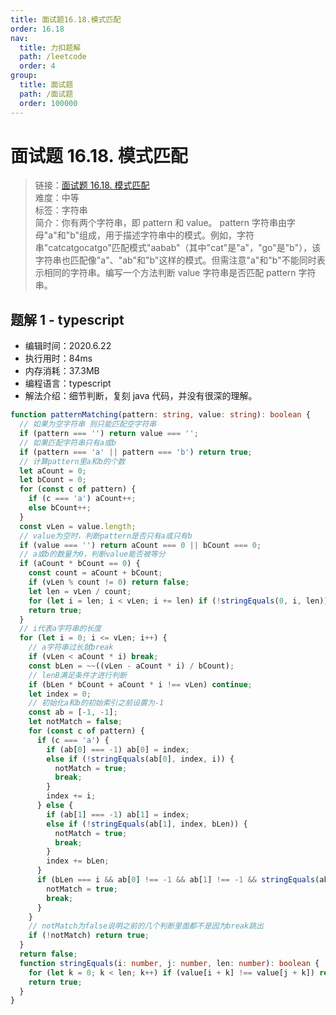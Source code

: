 ```yaml
---
title: 面试题16.18.模式匹配
order: 16.18
nav:
  title: 力扣题解
  path: /leetcode
  order: 4
group:
  title: 面试题
  path: /面试题
  order: 100000
---
```


# 面试题 16.18. 模式匹配

> 链接：[面试题 16.18. 模式匹配](https://leetcode-cn.com/problems/pattern-matching-lcci/)  
> 难度：中等  
> 标签：字符串  
> 简介：你有两个字符串，即 pattern 和 value。 pattern 字符串由字母"a"和"b"组成，用于描述字符串中的模式。例如，字符串"catcatgocatgo"匹配模式"aabab"（其中"cat"是"a"，"go"是"b"），该字符串也匹配像"a"、"ab"和"b"这样的模式。但需注意"a"和"b"不能同时表示相同的字符串。编写一个方法判断 value 字符串是否匹配 pattern 字符串。

## 题解 1 - typescript

- 编辑时间：2020.6.22
- 执行用时：84ms
- 内存消耗：37.3MB
- 编程语言：typescript
- 解法介绍：细节判断，复刻 java 代码，并没有很深的理解。

```typescript
function patternMatching(pattern: string, value: string): boolean {
  // 如果为空字符串 则只能匹配空字符串
  if (pattern === '') return value === '';
  // 如果匹配字符串只有a或b
  if (pattern === 'a' || pattern === 'b') return true;
  // 计算pattern里a和b的个数
  let aCount = 0;
  let bCount = 0;
  for (const c of pattern) {
    if (c === 'a') aCount++;
    else bCount++;
  }
  const vLen = value.length;
  // value为空时，判断pattern是否只有a或只有b
  if (value === '') return aCount === 0 || bCount === 0;
  // a或b的数量为0，判断value能否被等分
  if (aCount * bCount == 0) {
    const count = aCount + bCount;
    if (vLen % count != 0) return false;
    let len = vLen / count;
    for (let i = len; i < vLen; i += len) if (!stringEquals(0, i, len)) return false;
    return true;
  }
  // i代表a字符串的长度
  for (let i = 0; i <= vLen; i++) {
    // a字符串过长就break
    if (vLen < aCount * i) break;
    const bLen = ~~((vLen - aCount * i) / bCount);
    // lenB满足条件才进行判断
    if (bLen * bCount + aCount * i !== vLen) continue;
    let index = 0;
    // 初始化a和b的初始索引之前设置为-1
    const ab = [-1, -1];
    let notMatch = false;
    for (const c of pattern) {
      if (c === 'a') {
        if (ab[0] === -1) ab[0] = index;
        else if (!stringEquals(ab[0], index, i)) {
          notMatch = true;
          break;
        }
        index += i;
      } else {
        if (ab[1] === -1) ab[1] = index;
        else if (!stringEquals(ab[1], index, bLen)) {
          notMatch = true;
          break;
        }
        index += bLen;
      }
      if (bLen === i && ab[0] !== -1 && ab[1] !== -1 && stringEquals(ab[0], ab[1], bLen)) {
        notMatch = true;
        break;
      }
    }
    // notMatch为false说明之前的几个判断里面都不是因为break跳出
    if (!notMatch) return true;
  }
  return false;
  function stringEquals(i: number, j: number, len: number): boolean {
    for (let k = 0; k < len; k++) if (value[i + k] !== value[j + k]) return false;
    return true;
  }
}
```
